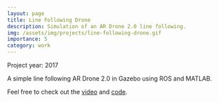 ```yaml
---
layout: page
title: Line Following Drone
description: Simulation of an AR Drone 2.0 line following.
img: /assets/img/projects/line-following-drone.gif
importance: 5
category: work
---
```


Project year: 2017

A simple line following AR Drone 2.0 in Gazebo using ROS and MATLAB.

Feel free to check out the
<a href="https://www.youtube.com/watch?v=JmxZss-BWiM" target="blank">video</a> and
<a href="https://github.com/imprs/ARDrone/blob/master/MATLAB/ardrone.m" target="blank">code</a>.

<div class="row justify-content-md-center">
    <div class="col-lg-16">
        <img class="img-fluid rounded z-depth-1" src="{{ '/assets/img/projects/line-following-drone.gif' | relative_url }}" alt="" data-zoomable title="example image"/>
    </div>
</div>

